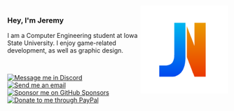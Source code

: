 <img src="Logo.png" alt="Logo" title="Logo" align="right" width="200" height="200" />

### Hey, I'm Jeremy
I am a Computer Engineering student at Iowa State University. I enjoy game-related development, as well as graphic design.

<br>

[![Message me in Discord](https://img.shields.io/static/v1?label=&message=Discord&color=778088&style=for-the-badge&logo=discord&logoColor=ffffff)](https://discordapp.com/users/393939920177070100/ "Message me in Discord")
[![Send me an email](https://img.shields.io/static/v1?label=&message=Email&color=778088&style=for-the-badge&logo=gmail&logoColor=ffffff)](mailto:jeremynoesen@hotmail.com "Send me an email")
[![Sponsor me on GitHub Sponsors](https://img.shields.io/static/v1?label=&message=Sponsor&color=778088&style=for-the-badge&logo=github&logoColor=ffffff)](https://github.com/sponsors/jeremynoesen "Sponsor me on GitHub Sponsors")
[![Donate to me through PayPal](https://img.shields.io/static/v1?label=&message=Donate&color=778088&style=for-the-badge&logo=paypal&logoColor=ffffff)](https://paypal.me/jeremynoesen "Donate to me through PayPal")
